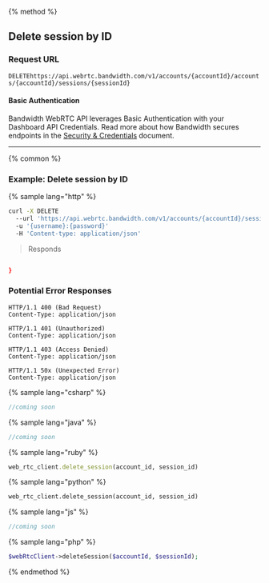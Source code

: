 {% method %}

## Delete session by ID


### Request URL
<code class="delete">DELETE</code>`https://api.webrtc.bandwidth.com/v1/accounts/{accountId}/accounts/{accountId}/sessions/{sessionId}`

#### Basic Authentication

Bandwidth WebRTC API leverages Basic Authentication with your Dashboard API Credentials. Read more about how Bandwidth secures endpoints in the [Security & Credentials](../../../guides/accountCredentials.md) document.

---




{% common %}

### Example: Delete session by ID

{% sample lang="http" %}
```bash
curl -X DELETE 
  --url 'https://api.webrtc.bandwidth.com/v1/accounts/{accountId}/sessions/{sessionId}' 
  -u '{username}:{password}' 
  -H 'Content-type: application/json' 
```

> Responds

```json

}
```

### Potential Error Responses

```http
HTTP/1.1 400 (Bad Request)
Content-Type: application/json
```

```http
HTTP/1.1 401 (Unauthorized)
Content-Type: application/json
```

```http
HTTP/1.1 403 (Access Denied)
Content-Type: application/json
```

```http
HTTP/1.1 50x (Unexpected Error)
Content-Type: application/json
```

{% sample lang="csharp" %}

```csharp
//coming soon
```

{% sample lang="java" %}

```java
//coming soon
```

{% sample lang="ruby" %}

```ruby
web_rtc_client.delete_session(account_id, session_id)
```

{% sample lang="python" %}

```python
web_rtc_client.delete_session(account_id, session_id)
```

{% sample lang="js" %}

```js
//coming soon
```

{% sample lang="php" %}

```php
$webRtcClient->deleteSession($accountId, $sessionId);
```

{% endmethod %}
